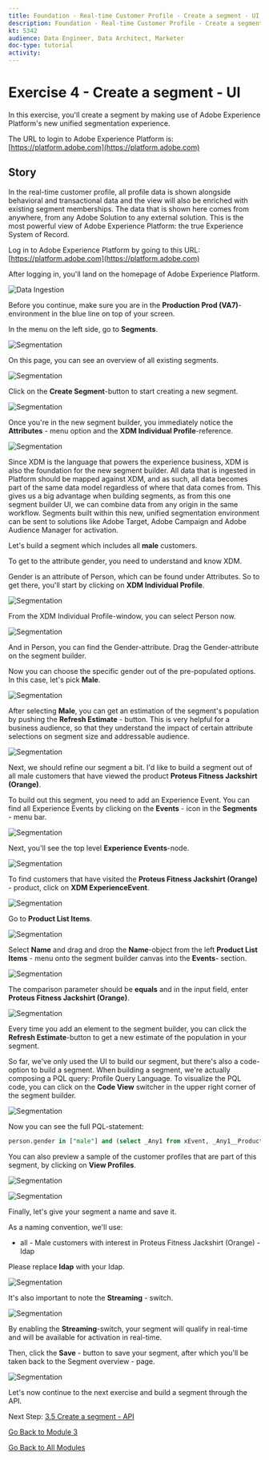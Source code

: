 ```yaml
---
title: Foundation - Real-time Customer Profile - Create a segment - UI
description: Foundation - Real-time Customer Profile - Create a segment - UI
kt: 5342
audience: Data Engineer, Data Architect, Marketer
doc-type: tutorial
activity: 
---
```


# Exercise 4 - Create a segment - UI

In this exercise, you'll create a segment by making use of Adobe Experience Platform's new unified segmentation experience.

The URL to login to Adobe Experience Platform is: [https://platform.adobe.com](https://platform.adobe.com)

## Story

In the real-time customer profile, all profile data is shown alongside behavioral and transactional data and the view will also be enriched with existing segment memberships. The data that is shown here comes from anywhere, from any Adobe Solution to any external solution. This is the most powerful view of Adobe Experience Platform: the true Experience System of Record.

Log in to Adobe Experience Platform by going to this URL: [https://platform.adobe.com](https://platform.adobe.com)

After logging in, you'll land on the homepage of Adobe Experience Platform.

![Data Ingestion](./images/home.png)

Before you continue, make sure you are in the **Production Prod (VA7)**-environment in the blue line on top of your screen.

In the menu on the left side, go to **Segments**.

![Segmentation](./images/menuseg.png)

On this page, you can see an overview of all existing segments.

![Segmentation](./images/segmentation.png)

Click on the **Create Segment**-button to start creating a new segment.

![Segmentation](./images/createnewsegment.png)

Once you're in the new segment builder, you immediately notice the **Attributes** - menu option and the **XDM Individual Profile**-reference.

![Segmentation](./images/segmentationui.png)

Since XDM is the language that powers the experience business, XDM is also the foundation for the new segment builder. All data that is ingested in Platform should be mapped against XDM, and as such, all data becomes part of the same data model regardless of where that data comes from. This gives us a big advantage when building segments, as from this one segment builder UI, we can combine data from any origin in the same workflow. Segments built within this new, unified segmentation environment can be sent to solutions like Adobe Target, Adobe Campaign and Adobe Audience Manager for activation.

Let's build a segment which includes all **male** customers.

To get to the attribute gender, you need to understand and know XDM. 

Gender is an attribute of Person, which can be found under Attributes. So to get there, you'll start by clicking on **XDM Individual Profile**.

![Segmentation](./images/person.png)

From the XDM Individual Profile-window, you can select Person now.

![Segmentation](./images/gender.png)

And in Person, you can find the Gender-attribute. Drag the Gender-attribute on the segment builder.

Now you can choose the specific gender out of the pre-populated options. In this case, let's pick **Male**.

![Segmentation](./images/genderselection.png)

After selecting **Male**, you can get an estimation of the segment's population by pushing the **Refresh Estimate** - button. This is very helpful for a business audience, so that they understand the impact of certain attribute selections on segment size and addressable audience.

![Segmentation](./images/segmentpreview.png)

Next, we should refine our segment a bit. I'd like to build a segment out of all male customers that have viewed the product **Proteus Fitness Jackshirt (Orange)**.

To build out this segment, you need to add an Experience Event. You can find all Experience Events by clicking on the **Events** - icon in the **Segments** - menu bar.

![Segmentation](./images/findee.png)

Next, you'll see the top level **Experience Events**-node. 

![Segmentation](./images/see.png) 

To find customers that have visited the **Proteus Fitness Jackshirt (Orange)** - product, click on **XDM ExperienceEvent**.

![Segmentation](./images/comm_pv.png)

Go to **Product List Items**.

![Segmentation](./images/eeweb.png)

Select **Name** and drag and drop the **Name**-object from the left **Product List Items** - menu onto the segment builder canvas into the **Events**- section.

![Segmentation](./images/eewebpdtlname.png)

The comparison parameter should be **equals** and in the input field, enter **Proteus Fitness Jackshirt (Orange)**.

![Segmentation](./images/pv.png)

Every time you add an element to the segment builder, you can click the **Refresh Estimate**-button to get a new estimate of the population in your segment.

So far, we've only used the UI to build our segment, but there's also a code-option to build a segment.
When building a segment, we're actually composing a PQL query: Profile Query Language. To visualize the PQL code, you can click on the **Code View** switcher in the upper right corner of the segment builder.

![Segmentation](./images/codeview.png)

Now you can see the full PQL-statement:

```sql
person.gender in ["male"] and (select _Any1 from xEvent, _Any1__Product_list_items1 from _Any1.productListItems where _Any1__Product_list_items1.name.equals("Proteus Fitness Jackshirt (Orange)", false))
```

You can also preview a sample of the customer profiles that are part of this segment, by clicking on **View Profiles**.

![Segmentation](./images/previewprofiles.png)

![Segmentation](./images/previewprofilesdtl.png)

Finally, let's give your segment a name and save it.

As a naming convention, we'll use:

* all - Male customers with interest in Proteus Fitness Jackshirt (Orange) - ldap

Please replace **ldap** with your ldap.

![Segmentation](./images/segmentname.png)

It's also important to note the **Streaming** - switch.

![Segmentation](./images/streaming.png)

By enabling the **Streaming**-switch, your segment will qualify in real-time and will be available for activation in real-time.

Then, click the **Save** - button to save your segment, after which you'll be taken back to the Segment overview - page.

![Segmentation](./images/savedsegment.png)

Let's now continue to the next exercise and build a segment through the API.

Next Step: [3.5 Create a segment - API](./ex5.md)

[Go Back to Module 3](./real-time-customer-profile.md)

[Go Back to All Modules](../../README.md)
